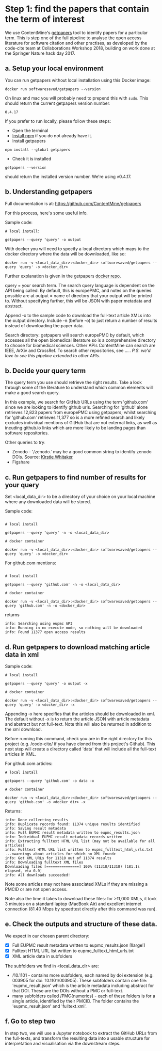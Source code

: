 
# Step 1: find the papers that contain the term of interest

We use ContentMine's [getpapers](https://github.com/ContentMine/getpapers) tool to identify papers for a particular term.
This is step one of the full pipeline to analyse the open access literature for software citation and other practises, as developed by the code-cite team at Collaborations Workshop 2018, building on work done at the Springer Nature hack day 2017.

## a. Setup your local environment

You can run getpapers without local installation using this Docker image:

```
docker run softwaresaved/getpapers --version
```

On linux and mac you will probably need to prepend this with `sudo`. This should return the current getpapers version number:

```
0.4.17
```

If you prefer to run locally, please follow these steps:

* Open the terminal
* [Install npm](https://github.com/blahah/installing-node-tools) if you do not already have it.
* Install getpapers
```
npm install --global getpapers
```
* Check it is installed
```
getpapers --version
```
should return the installed version number. We're using v0.4.17.

## b. Understanding getpapers

Full documentation is at: https://github.com/ContentMine/getpapers

For this process, here's some useful info.

Sample code:
```
# local install:

getpapers --query 'query' -o output
```

With docker you will need to specify a local directory which maps to the docker directory where the data will be downloaded, like so:

```
docker run -v <local_data_dir>:<docker_dir> softwaresaved/getpapers --query 'query' -o <docker_dir>
```

Further explanation is given in the getpapers [docker repo](://github.com/softwaresaved/getpapers).

query = your search term. The search query language is dependent on the API being called. By default, this is europePMC, and notes on the queries possible are at
output = name of directory that your output will be printed to. Without specifying further, this will be JSON with paper metadata and abstract.

Append -x to the sample code to download the full-text article XMLs into the output directory.
Include -n (before -o) to just return a number of results instead of downloading the paper data.

Search directory: getpapers will search europePMC by default, which accesses all the open biomedical literature so is a comprehensive directory to choose for biomedical sciences. Other APIs ContentMine can search are IEEE, ArXiv and CrossRef. To search other repositories, see .....
*P.S. we'd love to see this pipeline extended to other APIs.*

## b. Decide your query term

The query term you use should retrieve the right results. Take a look through some of the literature to understand which common elements will make a good search query.

In this example, we search for GitHub URLs using the term 'github.com' since we are looking to identify github urls. Searching for 'github' alone retrieves 12,823 papers from europePMC using getpapers; whilst searching for 'github.com' retrieves 11,377 so is a more refined search and likely excludes individual mentions of GitHub that are not external links, as well as incuding github.io links which are more likely to be landing pages than software repositories.

Other queries to try:
* Zenodo - '/zenodo.' may be a good common string to identify zenodo DOIs. Source: [Kirstie Whitaker](https://github.com/SN-HackDay/code-cite/issues/3)
* Figshare

## c. Run getpapers to find number of results for your query

Set <local_data_dir> to be a directory of your choice on your local machine where any downloaded data will be stored.

Sample code:
```

# local install

getpapers --query 'query' -n -o <local_data_dir>

# docker container

docker run -v <local_data_dir>:<docker_dir> softwaresaved/getpapers --query 'query' -o <docker_dir>

```

For github.com mentions:
```

# local install

getpapers --query 'github.com' -n -o <local_data_dir>

# docker container

docker run -v <local_data_dir>:<docker_dir> softwaresaved/getpapers --query 'github.com' -n -o <docker_dir>
```
returns
```
info: Searching using eupmc API
info: Running in no-execute mode, so nothing will be downloaded
info: Found 11377 open access results
```

## d. Run getpapers to download matching article data in xml
Sample code:
```
# local install

getpapers --query 'query' -o output -x

# docker container

docker run -v <local_data_dir>:<docker_dir> softwaresaved/getpapers --query 'query' -o <docker_dir> -x
```
Appending -x here specifies that the articles should be downloaded in xml. The default without -x is to return the article JSON with article metadata and abstract but not full-text. Note this will also be returned in addition to the xml download.

Before running this command, check you are in the right directory for this project (e.g. /code-cite/<query-term> if you have cloned from this project's Github). This next step will create a directory called 'data' that will include all the full-text articles in XML.

For github.com articles:
```
# local install

getpapers --query 'github.com' -o data -x

# docker container

docker run -v <local_data_dir>:<docker_dir> softwaresaved/getpapers --query 'github.com' -o <docker_dir> -x
```
Returns:
```
info: Done collecting results
info: Duplicate records found: 11374 unique results identified
info: Saving result metadata
info: Full EUPMC result metadata written to eupmc_results.json
info: Individual EUPMC result metadata records written
info: Extracting fulltext HTML URL list (may not be available for all articles)
info: Fulltext HTML URL list written to eupmc_fulltext_html_urls.txt
...<warnings about articles for which no XML found>
info: Got XML URLs for 11310 out of 11374 results
info: Downloading fulltext XML files
Downloading files [===============] 100% (11310/11310) [181.1s elapsed, eta 0.0]
info: All downloads succeeded!
```
Note some articles may not have associated XMLs if they are missing a PMCID or are not open access.

Note also the time it takes to download these files: for >11,000 XMLs, it took 3 minutes on a standard laptop (MacBook Air) and excellent internet connection (81.40 Mbps by speedtest directly after this command was run).

## e. Check the outputs and structure of these data.

We expect in our chosen parent directory:
- [x] Full EUPMC result metadata written to eupmc_results.json [!large!]
- [x] Fulltext HTML URL list written to eupmc_fulltext_html_urls.txt
- [x] XML article data in subfolders

The subfolders we find in <local_data_dir> are:

* /10.1101 - contains more subfolders, each named by doi extension (e.g. 003905 for doi: 10.1101/003905). These subfolders contain one file: 'eupmc_result.json' which is the article metadata including abstract for that DOI. These are the DOIs without a PMC or full-text.
* many subfolders called /PMC{numerics} - each of these folders is for a single article, identified by their PMCID. The folder contains the 'eupmc_result.json' and 'fulltext.xml'.

## f. Go to step two

In step two, we will use a Jupyter notebook to extract the GitHub URLs from the full-texts, and transform the resulting data into a usable structure for interpretation and visualisation via the downstream steps.
